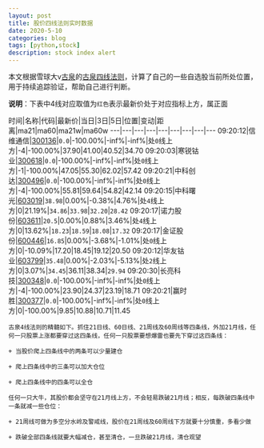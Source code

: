 ```yaml
---
layout: post
title: 股价四线法则实时数据
date: 2020-5-10
categories: blog
tags: [python,stock]
description: stock index alert
---
```



本文根据雪球大v[古泉](https://xueqiu.com/u/7148646888)的[古泉四线法则](https://xueqiu.com/7148646888/130498192)，计算了自己的一些自选股当前所处位置，用于持续追踪验证，帮助自己进行判断。

**说明**：下表中4线对应取值为`红色`表示最新价处于对应指标上方，属正面

时间|名称|代码|最新价|当日|3日|5日|位置|变动|距离|ma21|ma60|ma21w|ma60w
---|---|---|---|---|---|---|---|---
09:20:12|信维通信|[300136](https://xueqiu.com/S/SZ300136)|`0.0`|-100.00%|-inf%|-inf%|处`0`线上方|-4|-100.00%|37.90|41.00|40.52|34.70
09:20:03|寒锐钴业|[300618](https://xueqiu.com/S/SZ300618)|`0.0`|-100.00%|-inf%|-inf%|处`0`线上方|-1|-100.00%|47.05|55.30|62.02|57.42
09:20:21|中科创达|[300496](https://xueqiu.com/S/SZ300496)|`0.0`|-100.00%|-inf%|-inf%|处`0`线上方|-4|-100.00%|55.81|59.64|54.82|42.14
09:20:15|中科曙光|[603019](https://xueqiu.com/S/SH603019)|`38.98`|0.00%|-0.38%|4.76%|处`4`线上方|0|21.19%|`34.86`|`33.98`|`32.20`|`28.42`
09:20:17|诺力股份|[603611](https://xueqiu.com/S/SH603611)|`20.5`|0.00%|0.88%|3.46%|处`4`线上方|0|13.62%|`18.23`|`18.59`|`18.08`|`17.32`
09:20:17|金证股份|[600446](https://xueqiu.com/S/SH600446)|`16.85`|0.00%|-3.68%|-1.01%|处`0`线上方|0|-10.09%|17.20|18.45|19.12|20.50
09:20:12|华友钴业|[603799](https://xueqiu.com/S/SH603799)|`35.48`|0.00%|-2.03%|-5.13%|处`2`线上方|0|3.07%|`34.45`|36.11|38.34|`29.94`
09:20:30|长亮科技|[300348](https://xueqiu.com/S/SZ300348)|`0.0`|-100.00%|-inf%|-inf%|处`0`线上方|-4|-100.00%|23.90|24.37|23.19|18.71
09:20:21|赢时胜|[300377](https://xueqiu.com/S/SZ300377)|`0.0`|-100.00%|-inf%|-inf%|处`0`线上方|0|-100.00%|9.85|10.88|10.71|11.45

```
古泉4线法则的精髓如下。抓住21日线、60日线、21周线及60周线等四条线，外加21月线，任何一只股票上涨都要穿过这四条线，任何一只股票要想爆雷也要先下穿过这四条线：

+ 当股价爬上四条线中的两条可以少量建仓

+ 爬上四条线中的三条可以加大仓位

+ 爬上四条线中的四条可以全仓

任何一只大牛，其股价都会坚守在21月线上方，不会轻易跌破21月线；相反，每跌破四条线中一条就减一些仓位：

+ 21周线可做为多空分水岭及警戒线，股价在21周线及60周线下方就要十分慎重，多看少做

+ 跌破全部四条线就要大幅减仓，甚至清仓，一旦跌破21月线，清仓观望
```